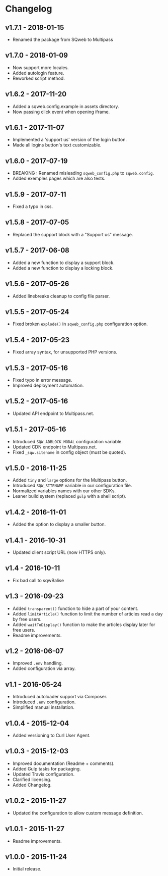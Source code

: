 # Changelog

## v1.7.1 - 2018-01-15
 
* Renamed the package from SQweb to Multipass

## v1.7.0 - 2018-01-09

* Now support more locales.
* Added autologin feature.
* Reworked script method.

## v1.6.2 - 2017-11-20

* Added a sqweb.config.example in assets directory.
* Now passing click event when opening iframe.

## v1.6.1 - 2017-11-07

* Implemented a 'support us' version of the login button.
* Made all logins button's text customizable.

## v1.6.0 - 2017-07-19

* BREAKING : Renamed misleading `sqweb_config.php` to `sqweb.config`.
* Added exemples pages which are also tests.

## v1.5.9 - 2017-07-11

* Fixed a typo in css.

## v1.5.8 - 2017-07-05

* Replaced the support block with a "Support us" message.

## v1.5.7 - 2017-06-08

* Added a new function to display a support block.
* Added a new function to display a locking block.

## v1.5.6 - 2017-05-26

* Added linebreaks cleanup to config file parser.

## v1.5.5 - 2017-05-24

* Fixed broken `explode()` in `sqweb_config.php` configuration option.

## v1.5.4 - 2017-05-23

* Fixed array syntax, for unsupported PHP versions.

## v1.5.3 - 2017-05-16

* Fixed typo in error message.
* Improved deployment automation.

## v1.5.2 - 2017-05-16

* Updated API endpoint to Multipass.net.

## v1.5.1 - 2017-05-16

* Introduced `SQW_ADBLOCK_MODAL` configuration variable.
* Updated CDN endpoint to Multipass.net.
* Fixed `_sqw.sitename` in config object (must be quoted).

## v1.5.0 - 2016-11-25

* Added `tiny` and `large` options for the Multipass button.
* Introduced `SQW_SITENAME` variable in our configuration file.
* Normalized variables names with our other SDKs.
* Leaner build system (replaced `gulp` with a shell script).

## v1.4.2 - 2016-11-01

* Added the option to display a smaller button.

## v1.4.1 - 2016-10-31

* Updated client script URL (now HTTPS only).

## v1.4 - 2016-10-11

* Fix bad call to sqwBalise

## v1.3 - 2016-09-23

* Added `transparent()` function to hide a part of your content.
* Added `limitArticle()` function to limit the number of articles read a day by free users.
* Added `waitToDisplay()` function to make the articles display later for free users.
* Readme improvements.

## v1.2 - 2016-06-07

* Improved `.env` handling.
* Added configuration via array.

## v1.1 - 2016-05-24

* Introduced autoloader support via Composer.
* Introduced `.env` configuration.
* Simplified manual installation.

## v1.0.4 - 2015-12-04

* Added versioning to Curl User Agent.

## v1.0.3 - 2015-12-03

* Improved documentation (Readme + comments).
* Added Gulp tasks for packaging.
* Updated Travis configuration.
* Clarified licensing.
* Added Changelog.

## v1.0.2 - 2015-11-27

* Updated the configuration to allow custom message definition.

## v1.0.1 - 2015-11-27

* Readme improvements.

## v1.0.0 - 2015-11-24

* Initial release.
